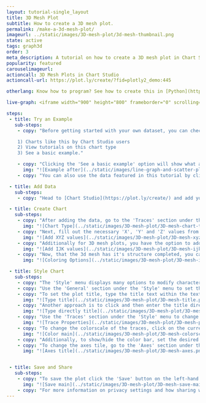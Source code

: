 ```yaml
---
layout: tutorial-single_layout
title: 3D Mesh Plot
subtitle: How to create a 3D mesh plot.
permalink: /make-a-3d-mesh-plot/
imageurl: ../static/images/3D-mesh-plot/3d-mesh-thumbnail.png
state: active
tags: graph3d
order: 3
meta_description: A tutorial on how to create a 3D mesh plot in Chart Studio.
popularity: featured
carouselimageurl:
actioncall: 3D Mesh Plots in Chart Studio
actioncall-url: https://plot.ly/create/?fid=plotly2_demo:445

otherlang: Know how to program? See how to create this in [Python](https://plot.ly/python/3d-mesh-plots/) or [R](https://plot.ly/r/3d-mesh-plots/).

live-graph: <iframe width="900" height="800" frameborder="0" scrolling="no" src="//plot.ly/~plotly2_demo/445.embed"></iframe>

steps:
 - title: Try an Example
   sub-steps:
    - copy: "Before getting started with your own dataset, you can check out an example. First, select the 'Type' menu. Hovering the mouse over the chart type icon will display three options: 

    1) Charts like this by Chart Studio users
    2) View tutorials on this chart type
    3) See a basic example."

    - copy: "Clicking the 'See a basic example' option will show what a sample chart looks like after adding data and editing with the style. You'll also see what labels and style attributes were selected for this specific chart, as well as the end result."
      img: "![Example after](../static/images/line-graph-and-scatter-plot-with-excel/scatter-try-example.gif)"
    - copy: "You can also use the data featured in this tutorial by clicking on 'Open This Data in Chart Studio' on the left-hand side. It'll open in Chart Studio."

 - title: Add Data
   sub-steps:
    - copy: "Head to [Chart Studio](https://plot.ly/create/) and add your data. You have the option of typing directly in the grid, uploading your file, or entering a URL of an online dataset. Chart Studio accepts .xls, .xlsx, or .csv files. For more information on how to enter your data, see [this](https://help.plot.ly/add-data-to-the-plotly-grid/) tutorial."

 - title: Create Chart
   sub-steps:
    - copy: "After adding the data, go to the 'Traces' section under the 'Structure' menu on the left-hand side. Choose the 'Type' of trace, then choose '3D Mesh' under '3D' chart type."
      img: "![Chart Type](../static/images/3D-mesh-plot/3D-mesh-chart-type.png)"
    - copy: "Next, fill out the necessary 'X', 'Y' and 'Z' values from their respective dropdown menus. This will create a raw 3D mesh, as seen below."
      img: "![Add XYZ values](../static/images/3D-mesh-plot/3D-mesh-xyz.png)"
    - copy: "Additionally for 3D mesh plots, you have the option to add values for the attributes 'I', 'J' and 'K' that can be found immediately below within the trace panel."
      img: "![Add IJK values](../static/images/3D-mesh-plot/3D-mesh-ijk.png)"
    - copy: "Now, that the 3d mesh has it's structure completed, you can now add the coloring options via the following attributes: 'Intensity', 'Facecolor' or 'Vertexcolor'. The attribute 'Intensity' sets the vertex intensity values, 'Facecolor' sets the color of each face and 'Vertex' sets the color of each vertex. In this example, the coloring is set via the attribute 'Intensity' using 'Y' axis values."
      img: "![Coloring Options](../static/images/3D-mesh-plot/3D-mesh-intensity.png)"

 - title: Style Chart
   sub-steps:
    - copy: "The 'Style' menu displays many options to modify characteristics of the overall chart layout or the individual traces. To see more options about styling the chart, visit the [style and layout](https://help.plot.ly/tutorials/#layout) section of the Chart Studio documentation."
    - copy: "Use the 'General' section under the 'Style' menu to set the plot title, as well as change the layout background, margin color and font styles."
    - copy: "To set the plot title, type the title text within the textbox provided under the 'Title' property."
      img: "![Type title](../static/images/3D-mesh-plot/3D-mesh-title.png)"
    - copy: "Another approach is to click and then enter the title directly on the plot interface."
      img: "![Type directly title](../static/images/3D-mesh-plot/3D-mesh-title-direct.png)"
    - copy: "Use the 'Traces' section under the 'Style' menu to change the properties of the 3D mesh such as the colorscale, lighting effects and its position, and hoverinfo."
      img: "![Trace Properties](../static/images/3D-mesh-plot/3D-mesh-properties.png)"
    - copy: "To change the colorscale of the traces, click on the current colorscale next to the attribute 'Colorscale' which will display the available colorscale types within the dropdown menu and the corresponding preset colorscales that are available under that type. Then choose the desired colorscale. To reverse the chosen colorscale, set the 'Orientation' attribute to 'Reversed', as seen below."
      img: "![Color main](../static/images/3D-mesh-plot/3D-mesh-colorscale.png)"
    - copy: "Additionally, to show/hide the color bar, set the desired option next to the attribute 'Color Bar'. Use the 'Color Bar' section under the 'Style' menu, to change the properties of the color bar."
    - copy: "To change the axes tile, go to the 'Axes' section under the 'Style' menu and type the title text within the textbox provided under the 'Title' property for each axis."
      img: "![Axes title](../static/images/3D-mesh-plot/3D-mesh-axes.png)"


 - title: Save and Share
   sub-steps:
    - copy: "To save the plot click the 'Save' button on the left-hand side. A save modal will appear, as seen below, where you can specify the filenames and privacy settings for your plot and data grid."
      img: "![Save main](../static/images/3D-mesh-plot/3D-mesh-save-main.png)"
    - copy: "For more information on privacy settings and how sharing works, visit Chart Studio's [sharing tutorial](http://help.plot.ly/save-share-and-export-in-plotly/)."
---
```

